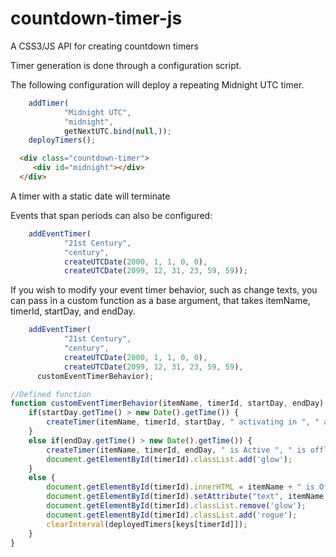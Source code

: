 # countdown-timer-js
A CSS3/JS API for creating countdown timers

Timer generation is done through a configuration script. 

The following configuration will deploy a repeating Midnight UTC timer.

```js
	addTimer(
			"Midnight UTC", 
			"midnight", 
			getNextUTC.bind(null,));
	deployTimers();
```
```html
  <div class="countdown-timer">
     <div id="midnight"></div>
  </div>
```
A timer with a static date will terminate
  
Events that span periods can also be configured:

```js
	addEventTimer(
			"21st Century", 
			"century", 
			createUTCDate(2000, 1, 1, 0, 0),
			createUTCDate(2099, 12, 31, 23, 59, 59));
```
If you wish to modify your event timer behavior, such as change texts, you can pass in a custom function as a base argument, that takes itemName, timerId, startDay, and endDay.

```js
	addEventTimer(
			"21st Century", 
			"century", 
			createUTCDate(2000, 1, 1, 0, 0),
			createUTCDate(2099, 12, 31, 23, 59, 59),
      customEventTimerBehavior);

//Defined function
function customEventTimerBehavior(itemName, timerId, startDay, endDay) {
	if(startDay.getTime() > new Date().getTime()) {
		createTimer(itemName, timerId, startDay, " activating in ", " activated");
	}
	else if(endDay.getTime() > new Date().getTime()) {
		createTimer(itemName, timerId, endDay, " is Active ", " is offline ");
	    document.getElementById(timerId).classList.add('glow');
	}
	else {
	    document.getElementById(timerId).innerHTML = itemName + " is Offline";
	    document.getElementById(timerId).setAttribute("text", itemName + " is Offline");
	    document.getElementById(timerId).classList.remove('glow');
	    document.getElementById(timerId).classList.add('rogue');
		clearInterval(deployedTimers[keys[timerId]]);
	}	
}
```

